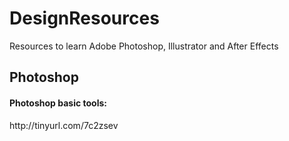 # DesignResources
Resources to learn Adobe Photoshop, Illustrator and After Effects

<h2>Photoshop</h2>
<h4>Photoshop basic tools:</h4>
http://tinyurl.com/7c2zsev
